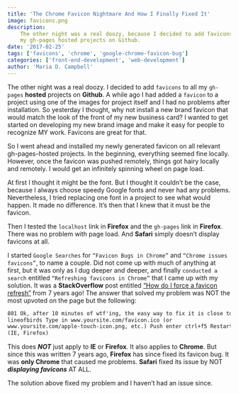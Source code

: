 ```yaml
---
title: 'The Chrome Favicon Nightmare And How I Finally Fixed It'
image: favicons.png
description:
    The other night was a real doozy, because I decided to add favicons to all
    my gh-pages hosted projects on Github.
date: '2017-02-25'
tags: ['favicons', 'chrome', 'google-chrome-favicon-bug']
categories: ['front-end-development', 'web-development']
author: 'Maria D. Campbell'
---
```


The other night was a real doozy. I decided to add `favicons` to all my
`gh-pages` **hosted** projects on **Github**. A while ago I had added a
`favicon` to a project using one of the images for project itself and I had no
problems after installation. So yesterday I thought, why not install a new brand
favicon that would match the look of the front of my new business card? I wanted
to get started on developing my new brand image and make it easy for people to
recognize MY work. Favicons are great for that.

So I went ahead and installed my newly generated favicon on all relevant
gh-pages-hosted projects. In the beginning, everything seemed fine locally.
However, once the favicon was pushed remotely, things got hairy locally and
remotely. I would get an infinitely spinning wheel on page load.

At first I thought it might be the font. But I thought it couldn’t be the case,
because I always choose speedy Google fonts and never had any problems.
Nevertheless, I tried replacing one font in a project to see what would happen.
It made no difference. It’s then that I knew that it must be the favicon.

Then I tested the `localhost` link in **Firefox** and the `gh-pages` link in
**Firefox**. There was no problem with page load. And **Safari** simply doesn’t
display favicons at all.

I started `Google Searches` for `“Favicon Bugs in Chrome”` and
`“Chrome issues favicons”`, to name a couple. Did not come up with much of
anything at first, but it was only as I dug deeper and deeper, and finally
`conducted a search` entitled `“Refreshing favicons in Chrome”` that I came up
with my solution. It was a **StackOverflow** post entitled
[“How do I force a favicon refresh”](https://stackoverflow.com/questions/2208933/how-do-i-force-a-favicon-refresh)
from 7 years ago! The answer that solved my problem was NOT the most upvoted on
the page but the following:

```html
801 Ok, after 10 minutes of wtf'ing, the easy way to fix it is close to that of
lineofbirds Type in www.yoursite.com/favicon.ico (or
www.yoursite.com/apple-touch-icon.png, etc.) Push enter ctrl+f5 Restart Browser
(IE, Firefox)
```

This does **_NOT_** just apply to **IE** or **Firefox**. It also applies to
**Chrome**. But since this was written 7 years ago, **Firefox** has since fixed
its favicon bug. It was **only Chrome** that caused me problems. **Safari**
fixed its issue by NOT **_displaying favicons_** AT ALL.

The solution above fixed my problem and I haven’t had an issue since.
